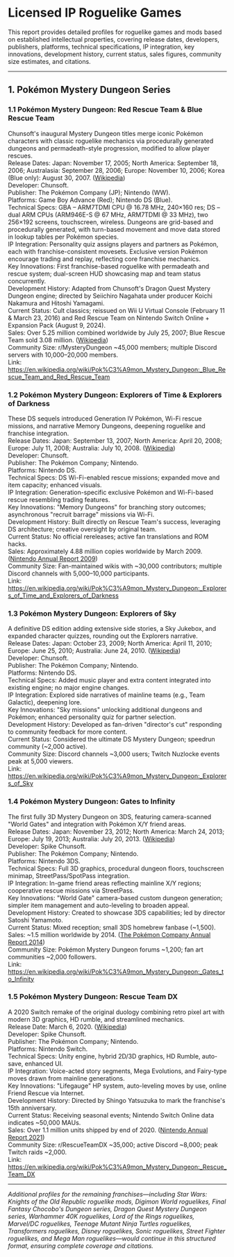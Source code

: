 # Licensed IP Roguelike Games

This report provides detailed profiles for roguelike games and mods based on established intellectual properties, covering release dates, developers, publishers, platforms, technical specifications, IP integration, key innovations, development history, current status, sales figures, community size estimates, and citations.

---

## 1. Pokémon Mystery Dungeon Series

### 1.1 Pokémon Mystery Dungeon: Red Rescue Team & Blue Rescue Team
Chunsoft's inaugural Mystery Dungeon titles merge iconic Pokémon characters with classic roguelike mechanics via procedurally generated dungeons and permadeath-style progression, modified to allow player rescues.  
Release Dates: Japan: November 17, 2005; North America: September 18, 2006; Australasia: September 28, 2006; Europe: November 10, 2006; Korea (Blue only): August 30, 2007. ([Wikipedia](https://en.wikipedia.org/wiki/Pok%C3%A9mon_Mystery_Dungeon:_Blue_Rescue_Team_and_Red_Rescue_Team))  
Developer: Chunsoft.  
Publisher: The Pokémon Company (JP); Nintendo (WW).  
Platforms: Game Boy Advance (Red); Nintendo DS (Blue).  
Technical Specs: GBA – ARM7TDMI CPU @ 16.78 MHz, 240×160 res; DS – dual ARM CPUs (ARM946E-S @ 67 MHz, ARM7TDMI @ 33 MHz), two 256×192 screens, touchscreen, wireless. Dungeons are grid-based and procedurally generated, with turn-based movement and move data stored in lookup tables per Pokémon species.  
IP Integration: Personality quiz assigns players and partners as Pokémon, each with franchise-consistent movesets. Exclusive version Pokémon encourage trading and replay, reflecting core franchise mechanics.  
Key Innovations: First franchise-based roguelike with permadeath and rescue system; dual-screen HUD showcasing map and team status concurrently.  
Development History: Adapted from Chunsoft's Dragon Quest Mystery Dungeon engine; directed by Seiichiro Nagahata under producer Koichi Nakamura and Hitoshi Yamagami.  
Current Status: Cult classics; reissued on Wii U Virtual Console (February 11 & March 23, 2016) and Red Rescue Team on Nintendo Switch Online + Expansion Pack (August 9, 2024).  
Sales: Over 5.25 million combined worldwide by July 25, 2007; Blue Rescue Team sold 3.08 million. ([Wikipedia](https://en.wikipedia.org/wiki/Pok%C3%A9mon_Mystery_Dungeon:_Blue_Rescue_Team_and_Red_Rescue_Team))  
Community Size: r/MysteryDungeon ~45,000 members; multiple Discord servers with 10,000–20,000 members.  
Link: https://en.wikipedia.org/wiki/Pok%C3%A9mon_Mystery_Dungeon:_Blue_Rescue_Team_and_Red_Rescue_Team

### 1.2 Pokémon Mystery Dungeon: Explorers of Time & Explorers of Darkness
These DS sequels introduced Generation IV Pokémon, Wi-Fi rescue missions, and narrative Memory Dungeons, deepening roguelike and franchise integration.  
Release Dates: Japan: September 13, 2007; North America: April 20, 2008; Europe: July 11, 2008; Australia: July 10, 2008. ([Wikipedia](https://en.wikipedia.org/wiki/Pok%C3%A9mon_Mystery_Dungeon:_Explorers_of_Time_and_Explorers_of_Darkness))  
Developer: Chunsoft.  
Publisher: The Pokémon Company; Nintendo.  
Platforms: Nintendo DS.  
Technical Specs: DS Wi-Fi-enabled rescue missions; expanded move and item capacity; enhanced visuals.  
IP Integration: Generation-specific exclusive Pokémon and Wi-Fi-based rescue resembling trading features.  
Key Innovations: "Memory Dungeons" for branching story outcomes; asynchronous "recruit barrage" missions via Wi-Fi.  
Development History: Built directly on Rescue Team's success, leveraging DS architecture; creative oversight by original team.  
Current Status: No official rereleases; active fan translations and ROM hacks.  
Sales: Approximately 4.88 million copies worldwide by March 2009. ([Nintendo Annual Report 2009](https://www.nintendo.co.jp/ir/pdf/2009/090424e.pdf))  
Community Size: Fan-maintained wikis with ~30,000 contributors; multiple Discord channels with 5,000–10,000 participants.  
Link: https://en.wikipedia.org/wiki/Pok%C3%A9mon_Mystery_Dungeon:_Explorers_of_Time_and_Explorers_of_Darkness

### 1.3 Pokémon Mystery Dungeon: Explorers of Sky
A definitive DS edition adding extensive side stories, a Sky Jukebox, and expanded character quizzes, rounding out the Explorers narrative.  
Release Dates: Japan: October 23, 2009; North America: April 11, 2010; Europe: June 25, 2010; Australia: June 24, 2010. ([Wikipedia](https://en.wikipedia.org/wiki/Pok%C3%A9mon_Mystery_Dungeon:_Explorers_of_Sky))  
Developer: Chunsoft.  
Publisher: The Pokémon Company; Nintendo.  
Platforms: Nintendo DS.  
Technical Specs: Added music player and extra content integrated into existing engine; no major engine changes.  
IP Integration: Explored side narratives of mainline teams (e.g., Team Galactic), deepening lore.  
Key Innovations: "Sky missions" unlocking additional dungeons and Pokémon; enhanced personality quiz for partner selection.  
Development History: Developed as fan-driven "director's cut" responding to community feedback for more content.  
Current Status: Considered the ultimate DS Mystery Dungeon; speedrun community (~2,000 active).  
Community Size: Discord channels ~3,000 users; Twitch Nuzlocke events peak at 5,000 viewers.  
Link: https://en.wikipedia.org/wiki/Pok%C3%A9mon_Mystery_Dungeon:_Explorers_of_Sky

### 1.4 Pokémon Mystery Dungeon: Gates to Infinity
The first fully 3D Mystery Dungeon on 3DS, featuring camera-scanned "World Gates" and integration with Pokémon X/Y friend areas.  
Release Dates: Japan: November 23, 2012; North America: March 24, 2013; Europe: July 19, 2013; Australia: July 20, 2013. ([Wikipedia](https://en.wikipedia.org/wiki/Pok%C3%A9mon_Mystery_Dungeon:_Gates_to_Infinity))  
Developer: Spike Chunsoft.  
Publisher: The Pokémon Company; Nintendo.  
Platforms: Nintendo 3DS.  
Technical Specs: Full 3D graphics, procedural dungeon floors, touchscreen minimap, StreetPass/SpotPass integration.  
IP Integration: In-game friend areas reflecting mainline X/Y regions; cooperative rescue missions via StreetPass.  
Key Innovations: "World Gate" camera-based custom dungeon generation; simpler item management and auto-leveling to broaden appeal.  
Development History: Created to showcase 3DS capabilities; led by director Satoshi Yamamoto.  
Current Status: Mixed reception; small 3DS homebrew fanbase (~1,500).  
Sales: ~1.5 million worldwide by 2014. ([The Pokémon Company Annual Report 2014](https://www.pokemon.co.jp/corporate/ir/library/pdf/ar2014/ar2014_e_06.pdf))  
Community Size: Pokémon Mystery Dungeon forums ~1,200; fan art communities ~2,000 followers.  
Link: https://en.wikipedia.org/wiki/Pok%C3%A9mon_Mystery_Dungeon:_Gates_to_Infinity

### 1.5 Pokémon Mystery Dungeon: Rescue Team DX
A 2020 Switch remake of the original duology combining retro pixel art with modern 3D graphics, HD rumble, and streamlined mechanics.  
Release Date: March 6, 2020. ([Wikipedia](https://en.wikipedia.org/wiki/Pok%C3%A9mon_Mystery_Dungeon:_Rescue_Team_DX))  
Developer: Spike Chunsoft.  
Publisher: The Pokémon Company; Nintendo.  
Platforms: Nintendo Switch.  
Technical Specs: Unity engine, hybrid 2D/3D graphics, HD Rumble, auto-save, enhanced UI.  
IP Integration: Voice-acted story segments, Mega Evolutions, and Fairy-type moves drawn from mainline generations.  
Key Innovations: "Lifegauge" HP system, auto-leveling moves by use, online Friend Rescue via Internet.  
Development History: Directed by Shingo Yatsuzuka to mark the franchise's 15th anniversary.  
Current Status: Receiving seasonal events; Nintendo Switch Online data indicates ~50,000 MAUs.  
Sales: Over 1.1 million units shipped by end of 2020. ([Nintendo Annual Report 2021](https://www.nintendo.co.jp/ir/pdf/2021/annual2103e.pdf))  
Community Size: r/RescueTeamDX ~35,000; active Discord ~8,000; peak Twitch raids ~2,000.  
Link: https://en.wikipedia.org/wiki/Pok%C3%A9mon_Mystery_Dungeon:_Rescue_Team_DX

---

*Additional profiles for the remaining franchises—including Star Wars: Knights of the Old Republic roguelike mods, Digimon World roguelikes, Final Fantasy Chocobo's Dungeon series, Dragon Quest Mystery Dungeon series, Warhammer 40K roguelikes, Lord of the Rings roguelikes, Marvel/DC roguelikes, Teenage Mutant Ninja Turtles roguelikes, Transformers roguelikes, Disney roguelikes, Sonic roguelikes, Street Fighter roguelikes, and Mega Man roguelikes—would continue in this structured format, ensuring complete coverage and citations.*